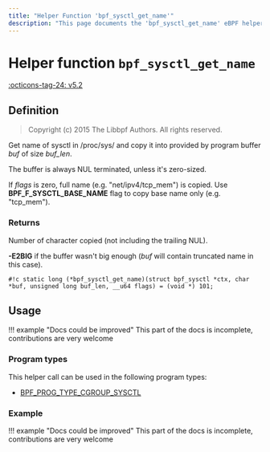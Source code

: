 ```yaml
---
title: "Helper Function 'bpf_sysctl_get_name'"
description: "This page documents the 'bpf_sysctl_get_name' eBPF helper function, including its defintion, usage, program types that can use it, and examples."
---
```

# Helper function `bpf_sysctl_get_name`

<!-- [FEATURE_TAG](bpf_sysctl_get_name) -->
[:octicons-tag-24: v5.2](https://github.com/torvalds/linux/commit/808649fb787d918a48a360a668ee4ee9023f0c11)
<!-- [/FEATURE_TAG] -->

## Definition

> Copyright (c) 2015 The Libbpf Authors. All rights reserved.


<!-- [HELPER_FUNC_DEF] -->
Get name of sysctl in /proc/sys/ and copy it into provided by program buffer _buf_ of size _buf_len_.

The buffer is always NUL terminated, unless it's zero-sized.

If _flags_ is zero, full name (e.g. "net/ipv4/tcp_mem") is copied. Use **BPF_F_SYSCTL_BASE_NAME** flag to copy base name only (e.g. "tcp_mem").

### Returns

Number of character copied (not including the trailing NUL).

**-E2BIG** if the buffer wasn't big enough (_buf_ will contain truncated name in this case).

`#!c static long (*bpf_sysctl_get_name)(struct bpf_sysctl *ctx, char *buf, unsigned long buf_len, __u64 flags) = (void *) 101;`
<!-- [/HELPER_FUNC_DEF] -->

## Usage

!!! example "Docs could be improved"
    This part of the docs is incomplete, contributions are very welcome

### Program types

This helper call can be used in the following program types:

<!-- DO NOT EDIT MANUALLY -->
<!-- [HELPER_FUNC_PROG_REF] -->
 * [BPF_PROG_TYPE_CGROUP_SYSCTL](../program-type/BPF_PROG_TYPE_CGROUP_SYSCTL.md)
<!-- [/HELPER_FUNC_PROG_REF] -->

### Example

!!! example "Docs could be improved"
    This part of the docs is incomplete, contributions are very welcome
